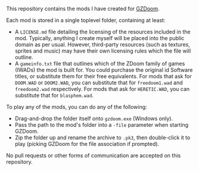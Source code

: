 This repository contains the mods I have created for [GZDoom](https://zdoom.org).

Each mod is stored in a single toplevel folder, containing at least:
- A `LICENSE.md` file detailing the licensing of the resources included in the mod. Typically, anything I create myself will be placed into the public domain as per usual. However, third-party resources (such as textures, sprites and music) may have their own licensing rules which the file will outline.
- A `gameinfo.txt` file that outlines which of the ZDoom family of games (IWADs) the mod is built for. You could purchase the original id Software titles, or substitute them for their free equivalents. For mods that ask for `DOOM.WAD` or `DOOM2.WAD`, you can substitute that for `freedoom1.wad` and `freedoom2.wad` respectively. For mods that ask for `HERETIC.WAD`, you can substitute that for `blasphem.wad`.

To play any of the mods, you can do any of the following:
- Drag-and-drop the folder itself onto `gzdoom.exe` (Windows only).
- Pass the path to the mod's folder into a `-file` parameter when starting GZDoom.
- Zip the folder up and rename the archive to `.pk3`, then double-click it to play (picking GZDoom for the file association if prompted).

No pull requests or other forms of communication are accepted on this repository.
